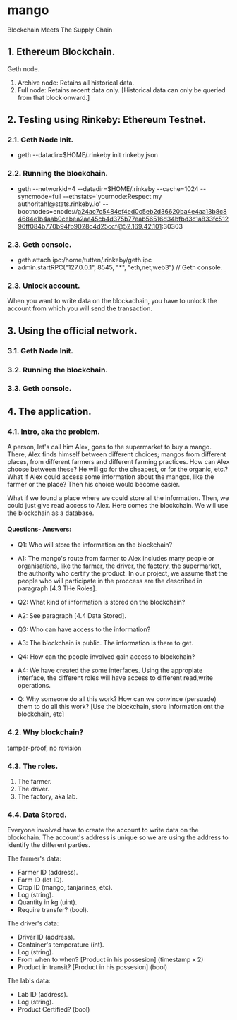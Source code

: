 # mango
Blockchain Meets The Supply Chain

## 1. Ethereum Blockchain.

Geth node.
1. Archive node: Retains all historical data.
2. Full node: Retains recent data only. [Historical data can only be queried from that block onward.]

## 2. Testing using Rinkeby: Ethereum Testnet.

### 2.1. Geth Node Init.

- geth --datadir=$HOME/.rinkeby init rinkeby.json

### 2.2. Running the blockchain.

- geth --networkid=4 --datadir=$HOME/.rinkeby --cache=1024 --syncmode=full --ethstats='yournode:Respect my authoritah!@stats.rinkeby.io' --bootnodes=enode://a24ac7c5484ef4ed0c5eb2d36620ba4e4aa13b8c84684e1b4aab0cebea2ae45cb4d375b77eab56516d34bfbd3c1a833fc51296ff084b770b94fb9028c4d25ccf@52.169.42.101:30303

### 2.3. Geth console.

- geth attach ipc:/home/tutten/.rinkeby/geth.ipc
- admin.startRPC("127.0.0.1", 8545, "*", "eth,net,web3")  // Geth console.

### 2.3. Unlock account.

When you want to write data on the blockachain, you have to unlock the account from which you will send the transaction.

## 3. Using the official network.

### 3.1. Geth Node Init.
### 3.2. Running the blockchain.
### 3.3. Geth console.

## 4. The application.

### 4.1. Intro, aka the problem.

A person, let's call him Alex, goes to the supermarket to buy a mango. There, Alex finds himself between different choices; mangos from different places, from different farmers and different farming practices. How can Alex choose between these? He will go for the cheapest, or for the organic, etc.? What if Alex could access some information about the mangos, like the farmer or the place? Then his choice would become easier.

What if we found a place where we could store all the information. Then, we could just give read access to Alex.
Here comes the blockchain. We will use the blockchain as a database.

#### Questions- Answers:

- Q1: Who will store the information on the blockchain? 
- A1: The mango's route from farmer to Alex includes many people or organisations, like the farmer, the driver, the factory, the supermarket, the authority who certify the product. In our project, we assume that the people who will participate in the proccess are the described in paragraph [4.3 THe Roles].

- Q2: What kind of information is stored on the blockchain?
- A2: See paragraph [4.4 Data Stored].

- Q3: Who can have access to the information?
- A3: The blockchain is public. The information is there to get. 

- Q4: How can the people involved gain access to blockchain?
- A4: We have created the some interfaces. Using the appropiate interface, the different roles will have access to different read,write operations.

- Q: Why someone do all this work? How can we convince (persuade) them to do all this work? [Use the blockchain, store information ont the blockchain, etc]

### 4.2. Why blockchain?

tamper-proof, no revision

### 4.3. The roles.

1. The farmer.
2. The driver.
3. The factory, aka lab.

### 4.4. Data Stored.

Everyone involved have to create the account to write data on the blockchain. The account's address is unique so we are using the address to identify the different parties.

The farmer's data:
- Farmer ID (address).
- Farm ID (lot ID).
- Crop ID (mango, tanjarines, etc).
- Log (string).
- Quantity in kg (uint).
- Require transfer? (bool).

The driver's data:
- Driver ID (address).
- Container's temperature (int).
- Log (string).
- From when to when? [Product in his possesion] (timestamp x 2)
- Product in transit? [Product in his possesion] (bool)

The lab's data:
- Lab ID (address).
- Log (string).
- Product Certified? (bool)
